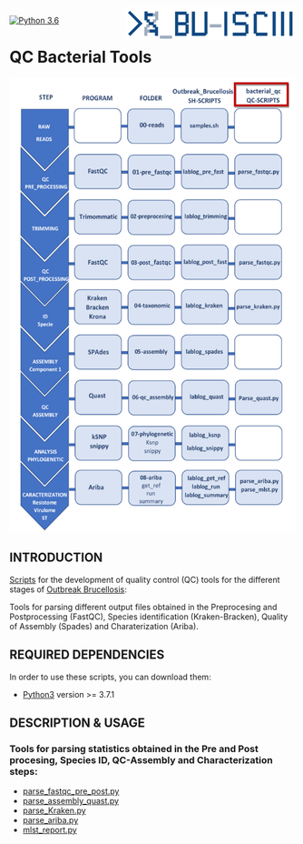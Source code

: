 <img src="images/BU_ISCIII_logo.png" alt="logo" width="300" align="right"/>

[![Python 3.6](https://img.shields.io/badge/python-3.6-blue.svg)](https://www.python.org/downloads/release/python-360/)

# **QC Bacterial Tools**

<p align="center">
  <img width="800" height="800" src="https://github.com/BU-ISCIII/bacterial_qc/blob/master/images/Schema_Brucellosis_Ourbreak.png">
</p>


## INTRODUCTION


[Scripts](https://github.com/BU-ISCIII/bacterial_qc/tree/develop) for the development of  quality control (QC) tools for the different stages of [Outbreak Brucellosis](https://github.com/sgonzalezbodi/Outbreak_Brucellosis):

Tools for parsing different output files obtained in the Preprocesing and Postprocessing (FastQC), Species identification (Kraken-Bracken), Quality of Assembly (Spades) and Charaterization (Ariba). 

## REQUIRED DEPENDENCIES

In order to use these scripts, you can download them: 

* [Python3](https://www.python.org) version >= 3.7.1


## DESCRIPTION & USAGE


### Tools for parsing statistics obtained in the Pre and Post procesing, Species ID, QC-Assembly and Characterization steps:

* [parse_fastqc_pre_post.py](https://github.com/BU-ISCIII/bacterial_qc/blob/master/doc/parse_fastqc_pre_post.md)
* [parse_assembly_quast.py](https://github.com/BU-ISCIII/bacterial_qc/blob/master/doc/parse_assembly_quast.md)
* [parse_Kraken.py](https://github.com/BU-ISCIII/bacterial_qc/blob/master/doc/parse_Kraken.md)
* [parse_ariba.py](https://github.com/BU-ISCIII/bacterial_qc/blob/master/doc/parse_ariba.md)
* [mlst_report.py](https://github.com/BU-ISCIII/bacterial_qc/blob/master/doc/mlst_report.md)

